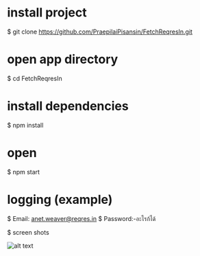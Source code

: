 
# install project
$ git clone https://github.com/PraepilaiPisansin/FetchReqresIn.git

# open app directory
$ cd FetchReqresIn

# install dependencies
$ npm install

# open
$ npm start

# logging (example)
$ Email: anet.weaver@reqres.in
$ Password:-อะไรก้ได้

$ screen shots

![alt text](https://www.img.in.th/images/fc1beaf40ce00336217e26ec83faea64.th.jpg)

